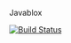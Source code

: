 Javablox

[![Build Status](https://travis-ci.org/TCLRainbow/Javablox.svg?branch=master)](https://travis-ci.org/TCLRainbow/Javablox)